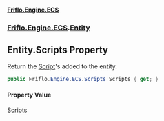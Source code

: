 #### [Friflo.Engine.ECS](index.md 'index')
### [Friflo.Engine.ECS](Friflo.Engine.ECS.md 'Friflo.Engine.ECS').[Entity](Entity.md 'Friflo.Engine.ECS.Entity')

## Entity.Scripts Property

Return the [Script](Script.md 'Friflo.Engine.ECS.Script')'s added to the entity.

```csharp
public Friflo.Engine.ECS.Scripts Scripts { get; }
```

#### Property Value
[Scripts](Scripts.md 'Friflo.Engine.ECS.Scripts')